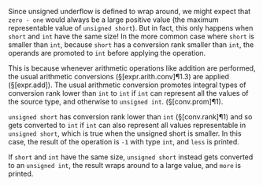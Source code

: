 Since unsigned underflow is defined to wrap around, we might expect that `zero - one` would always be a large positive value (the maximum representable value of `unsigned short`). But in fact, this only happens when `short` and `int` have the same size! In the more common case where `short` is smaller than  `int`, because `short` has a conversion rank smaller than `int`, the operands are promoted to `int` before applying the operation.

This is because whenever arithmetic operations like addition are performed, the usual arithmetic conversions (§[expr.arith.conv]¶1.3) are applied (§[expr.add]). The usual arithmetic conversion promotes integral types of conversion rank lower than `int` to `int` if `int` can represent all the values of the source type, and otherwise to `unsigned int`. (§[conv.prom]¶1).

`unsigned short` has conversion rank lower than `int` (§[conv.rank]¶1) and so gets converted to `int` if `int` can also represent all values representable in `unsigned short`, which is true when the unsigned short is smaller. In this case, the result of the operation is `-1` with type `int`, and `less` is printed.

If `short` and `int` have the same size, `unsigned short` instead gets converted to an `unsigned int`, the result wraps around to a large value, and `more` is printed.